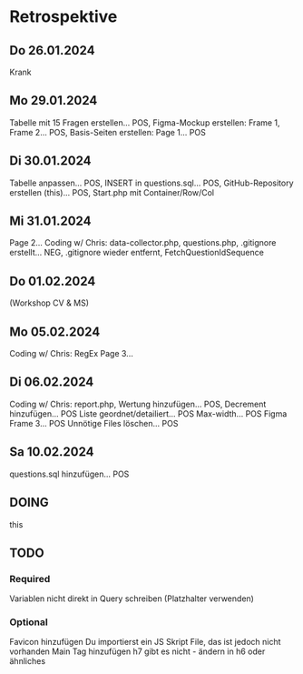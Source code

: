 # Retrospektive

## Do 26.01.2024
Krank

## Mo 29.01.2024
Tabelle mit 15 Fragen erstellen... POS, 
Figma-Mockup erstellen: Frame 1, Frame 2... POS, 
Basis-Seiten erstellen: Page 1... POS

## Di 30.01.2024
Tabelle anpassen... POS, 
INSERT in questions.sql... POS, 
GitHub-Repository erstellen (this)... POS, 
Start.php mit Container/Row/Col

## Mi 31.01.2024
Page 2... 
Coding w/ Chris: data-collector.php, 
questions.php, 
.gitignore erstellt... NEG, 
.gitignore wieder entfernt, 
FetchQuestionIdSequence

## Do 01.02.2024
(Workshop CV & MS)

## Mo 05.02.2024
Coding w/ Chris: RegEx
Page 3...

## Di 06.02.2024
Coding w/ Chris: report.php, 
Wertung hinzufügen... POS, 
Decrement hinzufügen... POS
Liste geordnet/detailiert... POS
Max-width... POS
Figma Frame 3... POS
Unnötige Files löschen... POS

## Sa 10.02.2024
questions.sql hinzufügen... POS

## DOING
this

## TODO
### Required
Variablen nicht direkt in Query schreiben (Platzhalter verwenden)
### Optional
Favicon hinzufügen
Du importierst ein JS Skript File, das ist jedoch nicht vorhanden
Main Tag hinzufügen
h7 gibt es nicht - ändern in h6 oder ähnliches